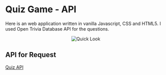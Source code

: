 # Quiz Game - API
Here is an web application written in vanilla Javascript, CSS and HTML5. I used Open Trivia Database API for the questions.

<p align="center">
  <img src="https://user-images.githubusercontent.com/80858788/194381771-e167b6ec-8d61-426b-b308-b3d43ddac039.gif" alt="Quick Look">
</p>

## API for Request
[Quiz API](https://opentdb.com/api_config.php)




